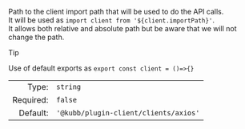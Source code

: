 Path to the client import path that will be used to do the API calls.<br/>
It will be used as `import client from '${client.importPath}'`.<br/>
It allows both relative and absolute path but be aware that we will not change the path.

> [!TIP]
> Use of default exports as `export const client = ()=>{}`

|           |                                |
|----------:|:-------------------------------|
|     Type: | `string`                       |
| Required: | `false`                         |
|  Default: | `'@kubb/plugin-client/clients/axios'` |
